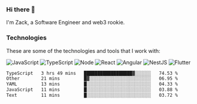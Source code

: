 ### Hi there 👋
I'm Zack, a Software Engineer and web3 rookie.

### Technologies
These are some of the technologies and tools that I work with:

![JavaScript](https://img.shields.io/badge/JavaScript-323330.svg?logo=javascript&logoColor=F7DF1E) 
![TypeScript](https://img.shields.io/badge/TypeScript-007ACC.svg?logo=typescript&logoColor=white) 
![Node](https://img.shields.io/badge/Node.js-43853D.svg?logo=node.js&logoColor=white)
![React](https://img.shields.io/badge/React-20232a.svg?logo=react&logoColor=61DAFB) 
![Angular](https://img.shields.io/badge/Angular-E23237.svg?logo=angularjs&logoColor=white)
![NestJS](https://img.shields.io/badge/NestJS-E0234E?logo=nestjs&logoColor=white)
![Flutter](https://img.shields.io/badge/Flutter-02569B.svg?logo=flutter&logoColor=white)

<!--START_SECTION:waka-->

```txt
TypeScript   3 hrs 49 mins   ██████████████████▓░░░░░░   74.53 %
Other        21 mins         █▓░░░░░░░░░░░░░░░░░░░░░░░   06.95 %
YAML         13 mins         █░░░░░░░░░░░░░░░░░░░░░░░░   04.33 %
JavaScript   11 mins         █░░░░░░░░░░░░░░░░░░░░░░░░   03.88 %
Text         11 mins         █░░░░░░░░░░░░░░░░░░░░░░░░   03.72 %
```

<!--END_SECTION:waka-->

